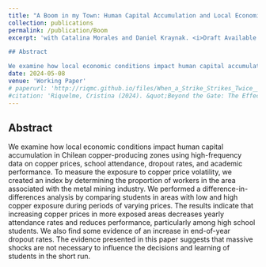 ```yaml
---
title: "A Boom in my Town: Human Capital Accumulation and Local Economic Conditions"
collection: publications
permalink: /publication/Boom
excerpt: 'with Catalina Morales and Daniel Kraynak. <i>Draft Available Upon Request.</i>

## Abstract

We examine how local economic conditions impact human capital accumulation in Chilean copper-producing zones using high-frequency data on copper prices, school attendance, dropout rates, and academic performance. To measure the exposure to copper price volatility, we created an index by determining the proportion of workers in the area associated with the metal mining industry. We performed a difference-in-differences analysis by comparing students in areas with low and high copper exposure during periods of varying prices. The results indicate that increasing copper prices in more exposed areas decreases yearly attendance rates and reduces performance, particularly among high school students. We also find some evidence of an increase in end-of-year dropout rates. The evidence presented in this paper suggests that massive shocks are not necessary to influence the decisions and learning of students in the short run.'
date: 2024-05-08
venue: 'Working Paper'
# paperurl: 'http://riqmc.github.io/files/When_a_Strike_Strikes_Twice___Accepted JDE (1).pdf'
#citation: 'Riquelme, Cristina (2024). &quot;Beyond the Gate: The Effect of Grade Retention on Educational Trajectories.&quot; <i>Working Paper</i>.'
---
```


## Abstract

We examine how local economic conditions impact human capital accumulation in Chilean copper-producing zones using high-frequency data on copper prices, school attendance, dropout rates, and academic performance. To measure the exposure to copper price volatility, we created an index by determining the proportion of workers in the area associated with the metal mining industry. We performed a difference-in-differences analysis by comparing students in areas with low and high copper exposure during periods of varying prices. The results indicate that increasing copper prices in more exposed areas decreases yearly attendance rates and reduces performance, particularly among high school students. We also find some evidence of an increase in end-of-year dropout rates. The evidence presented in this paper suggests that massive shocks are not necessary to influence the decisions and learning of students in the short run.